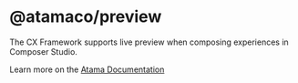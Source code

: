 # @atamaco/preview

The CX Framework supports live preview when composing experiences in Composer Studio.

Learn more on the [Atama Documentation](https://docs.atama.co)
